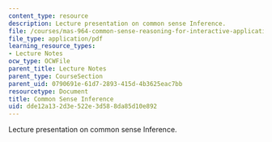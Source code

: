 ```yaml
---
content_type: resource
description: Lecture presentation on common sense Inference.
file: /courses/mas-964-common-sense-reasoning-for-interactive-applications-fall-2002/dde12a132d3e522e3d588da85d10e892_lec_noter_henry_2.pdf
file_type: application/pdf
learning_resource_types:
- Lecture Notes
ocw_type: OCWFile
parent_title: Lecture Notes
parent_type: CourseSection
parent_uid: 0790691e-61d7-2893-415d-4b3625eac7bb
resourcetype: Document
title: Common Sense Inference
uid: dde12a13-2d3e-522e-3d58-8da85d10e892
---
```

Lecture presentation on common sense Inference.

